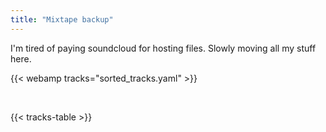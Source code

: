 ```yaml
---
title: "Mixtape backup"
---
```


I'm tired of paying soundcloud for hosting files. Slowly moving all my stuff here.

{{< webamp tracks="sorted_tracks.yaml" >}}

<br>

{{< tracks-table >}}
